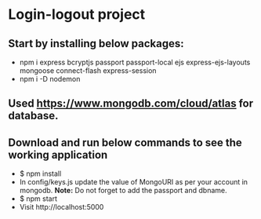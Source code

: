 # Login-logout project

## Start by installing below packages:
- npm i express bcryptjs passport passport-local ejs express-ejs-layouts mongoose connect-flash express-session 
- npm i -D nodemon

## Used https://www.mongodb.com/cloud/atlas for database.


## Download and run below commands to see the working application

- $ npm install
- In config/keys.js update the value of MongoURI as per your account in mongodb. 
**Note:** Do not forget to add the passport and dbname.
- $ npm start 
- Visit http://localhost:5000

